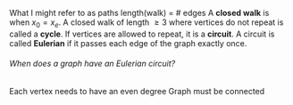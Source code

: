 
What I might refer to as paths
length(walk) $=$ # edges
A **closed walk** is when $x_{0}=x_{e}$.
A closed walk of length $\ge3$ where vertices do not repeat is called a **cycle**.
If vertices are allowed to repeat, it is a **circuit**.
A circuit is called **Eulerian** if it passes each edge of the graph exactly once.
###### When does a graph have an Eulerian circuit?
Each vertex needs to have an even degree
Graph must be connected
